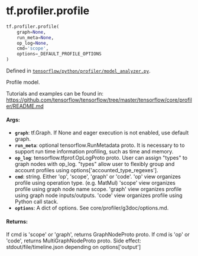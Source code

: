 <div itemscope itemtype="http://developers.google.com/ReferenceObject">
<meta itemprop="name" content="tf.profiler.profile" />
</div>

# tf.profiler.profile

``` python
tf.profiler.profile(
    graph=None,
    run_meta=None,
    op_log=None,
    cmd='scope',
    options=_DEFAULT_PROFILE_OPTIONS
)
```



Defined in [`tensorflow/python/profiler/model_analyzer.py`](https://www.tensorflow.org/code/tensorflow/python/profiler/model_analyzer.py).

Profile model.

  Tutorials and examples can be found in:
  https://github.com/tensorflow/tensorflow/tree/master/tensorflow/core/profiler/README.md

#### Args:

* <b>`graph`</b>: tf.Graph. If None and eager execution is not enabled, use
      default graph.
* <b>`run_meta`</b>: optional tensorflow.RunMetadata proto. It is necessary to
      to support run time information profiling, such as time and memory.
* <b>`op_log`</b>: tensorflow.tfprof.OpLogProto proto. User can assign "types" to
      graph nodes with op_log. "types" allow user to flexibly group and
      account profiles using options['accounted_type_regexes'].
* <b>`cmd`</b>: string. Either 'op', 'scope', 'graph' or 'code'.
      'op' view organizes profile using operation type. (e.g. MatMul)
      'scope' view organizes profile using graph node name scope.
      'graph' view organizes profile using graph node inputs/outputs.
      'code' view organizes profile using Python call stack.
* <b>`options`</b>: A dict of options. See core/profiler/g3doc/options.md.

#### Returns:

If cmd is 'scope' or 'graph', returns GraphNodeProto proto.
If cmd is 'op' or 'code', returns MultiGraphNodeProto proto.
Side effect: stdout/file/timeline.json depending on options['output']
